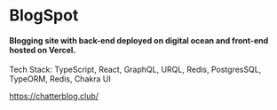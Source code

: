# BlogSpot
#### Blogging site with back-end deployed on digital ocean and front-end hosted on Vercel. 

Tech Stack: TypeScript, React, GraphQL, URQL, Redis, PostgresSQL, TypeORM, Redis, Chakra UI

https://chatterblog.club/
